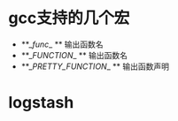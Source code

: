 <!-- TITLE: Log -->
<!-- SUBTITLE: A quick summary of Log -->

# gcc支持的几个宏
- **\__func__ ** 输出函数名
- **\__FUNCTION__ ** 输出函数名
- **\__PRETTY_FUNCTION__ ** 输出函数声明
# logstash
